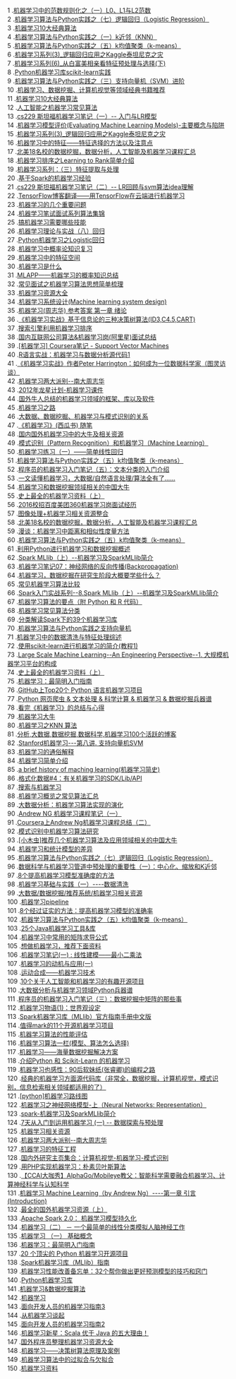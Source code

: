 1 .[机器学习中的范数规则化之（一）L0、L1与L2范数](http://blog.csdn.net/zouxy09/article/details/24971995?locationNum=13&fps=1)  
2 .[机器学习算法与Python实践之（七）逻辑回归（Logistic Regression）](http://blog.csdn.net/zouxy09/article/details/20319673?locationNum=11&fps=1)  
3 .[机器学习10大经典算法](http://blog.csdn.net/xxinliu/article/details/7408742?locationNum=6&fps=1)  
4 .[机器学习算法与Python实践之（一）k近邻（KNN）](http://blog.csdn.net/zouxy09/article/details/16955347?locationNum=10&fps=1)  
5 .[机器学习算法与Python实践之（五）k均值聚类（k-means）](http://blog.csdn.net/zouxy09/article/details/17589329?locationNum=4&fps=1)  
6 .[机器学习系列(3)_逻辑回归应用之Kaggle泰坦尼克之灾](http://blog.csdn.net/yaoqiang2011/article/details/49797143?locationNum=1&fps=1)  
7 .[机器学习系列(6)_从白富美相亲看特征预处理与选择(下)](http://blog.csdn.net/yaoqiang2011/article/details/50503115?locationNum=14&fps=1)  
8 .[Python机器学习库scikit-learn实践](http://blog.csdn.net/zouxy09/article/details/48903179?locationNum=1&fps=1)  
9 .[机器学习算法与Python实践之（三）支持向量机（SVM）进阶](http://blog.csdn.net/zouxy09/article/details/17291805?locationNum=5&fps=1)  
10 .[机器学习、数据挖掘、计算机视觉等领域经典书籍推荐](http://blog.csdn.net/caikehe/article/details/8496721?locationNum=2&fps=1)  
11 .[机器学习10大经典算法](http://blog.csdn.net/braveheart89/article/details/8142383?locationNum=14&fps=1)  
12 .[人工智能之机器学习常见算法](http://blog.csdn.net/BaiHuaXiu123/article/details/51475384?locationNum=12&fps=1)  
13 .[cs229 斯坦福机器学习笔记（一）-- 入门与LR模型](http://blog.csdn.net/Dinosoft/article/details/34960693?locationNum=15&fps=1)  
14 .[机器学习模型评价(Evaluating Machine Learning Models)-主要概念与陷阱](http://blog.csdn.net/heyongluoyao8/article/details/49408319?locationNum=9&fps=1)  
15 .[机器学习系列(3)_逻辑回归应用之Kaggle泰坦尼克之灾](http://blog.csdn.net/longxinchen_ml/article/details/49798139?locationNum=14&fps=1)  
16 .[机器学习中的特征——特征选择的方法以及注意点](http://blog.csdn.net/google19890102/article/details/40019271?locationNum=7&fps=1)  
17 .[北美18名校的数据挖掘，数据分析，人工智能及机器学习课程汇总](http://blog.csdn.net/datoubo/article/details/8592603?locationNum=6&fps=1)  
18 .[机器学习排序之Learning to Rank简单介绍](http://blog.csdn.net/Eastmount/article/details/42367515?locationNum=11&fps=1)  
19 .[机器学习系列：（三）特征提取与处理](http://blog.csdn.net/u013719780/article/details/51743867?locationNum=8&fps=1)  
20 .[基于Spark的机器学习经验](http://blog.csdn.net/allwefantasy/article/details/50447731?locationNum=4&fps=1)  
21 .[cs229 斯坦福机器学习笔记（二）-- LR回顾与svm算法idea理解](http://blog.csdn.net/Dinosoft/article/details/46493845?locationNum=15&fps=1)  
22 .[TensorFlow博客翻译——用TensorFlow在云端进行机器学习](http://blog.csdn.net/snsn1984/article/details/51350514?locationNum=10&fps=1)  
23 .[机器学习的几个重要问题](http://blog.csdn.net/dong976209075/article/details/8246507?locationNum=6&fps=1)  
24 .[机器学习笔试面试系列算法集锦](http://blog.csdn.net/piaoxuefengqi/article/details/17527857?locationNum=1&fps=1)  
25 .[搞机器学习需要哪些技能](http://blog.csdn.net/bitcarmanlee/article/details/51520258?locationNum=3&fps=1)  
26 .[机器学习理论与实战（八）回归](http://blog.csdn.net/pi9nc/article/details/26616063?locationNum=11&fps=1)  
27 .[Python机器学习之Logistic回归](http://blog.csdn.net/baimafujinji/article/details/51151851?locationNum=8&fps=1)  
28 .[机器学习中概率论知识复习](http://blog.csdn.net/u012566895/article/details/51220127?locationNum=12&fps=1)  
29 .[机器学习中的特征空间](http://blog.csdn.net/google19890102/article/details/49359161?locationNum=12&fps=1)  
30 .[机器学习是什么](http://blog.csdn.net/jiang1st2010/article/details/18655935?locationNum=2&fps=1)  
31 .[MLAPP——机器学习的概率知识总结](http://blog.csdn.net/u010487568/article/details/39997189?locationNum=3&fps=1)  
32 .[常见面试之机器学习算法思想简单梳理](http://blog.csdn.net/moodytong/article/details/16801249?locationNum=11&fps=1)  
33 .[机器学习资源大全](http://blog.csdn.net/cserchen/article/details/38824705?locationNum=1&fps=1)  
34 .[机器学习系统设计(Machine learning system design)](http://blog.csdn.net/u010693617/article/details/8989037?locationNum=8&fps=1)  
35 .[机器学习(周志华) 参考答案 第一章	绪论](http://blog.csdn.net/icefire_tyh/article/details/52065224?locationNum=4&fps=1)  
36 .[《机器学习实战》基于信息论的三种决策树算法(ID3,C4.5,CART)](http://blog.csdn.net/Gamer_gyt/article/details/51242815?locationNum=13&fps=1)  
37 .[搜索引擎利用机器学习排序](http://blog.csdn.net/jirongzi_cs2011/article/details/9621945?locationNum=3&fps=1)  
38 .[国内互联网公司算法&机器学习岗(阿里星)面试总结](http://blog.csdn.net/zr459927180/article/details/51983260?locationNum=15&fps=1)  
39 .[[机器学习] Coursera笔记 - Support Vector Machines](http://blog.csdn.net/walilk/article/details/53542645?locationNum=15&fps=1)  
40 .[R语言实战：机器学习与数据分析源代码1](http://blog.csdn.net/baimafujinji/article/details/51598064?locationNum=11&fps=1)  
41 .[《机器学习实战》作者Peter Harrington：如何成为一位数据科学家（图灵访谈）](http://blog.csdn.net/pi9nc/article/details/12232237?locationNum=12&fps=1)  
42 .[机器学习两大派别--南大周志华](http://blog.csdn.net/u013599826/article/details/40892913?locationNum=8&fps=1)  
43 .[2012年龙星计划-机器学习课件](http://blog.csdn.net/cheng1988shu/article/details/7937038?locationNum=5&fps=1)  
44 .[国外牛人总结的机器学习领域的框架、库以及软件](http://blog.csdn.net/u010025211/article/details/49094239?locationNum=6&fps=1)  
45 .[机器学习之路](http://blog.csdn.net/marscrazy_90/article/details/26150655?locationNum=9&fps=1)  
46 .[大数据、数据挖掘、机器学习与模式识别的关系](http://blog.csdn.net/u012507022/article/details/51095927?locationNum=12&fps=1)  
47 .[《机器学习》(西瓜书) 随笔](http://blog.csdn.net/ychinata/article/details/52432992?locationNum=3&fps=1)  
48 .[国内国外机器学习中的大牛及相关资源](http://blog.csdn.net/GrazyThinking/article/details/40388789?locationNum=4&fps=1)  
49 .[模式识别（Pattern Recognition）和机器学习（Machine Learning）](http://blog.csdn.net/aircherfjt/article/details/8751237?locationNum=5&fps=1)  
50 .[机器学习练习（一）——简单线性回归](http://blog.csdn.net/And_w/article/details/52682905?locationNum=8&fps=1)  
51 .[机器学习算法与Python实践之（五）k均值聚类（k-means）](http://blog.csdn.net/wangyaninglm/article/details/24599027?locationNum=14&fps=1)  
52 .[程序员的机器学习入门笔记（五）：文本分类的入门介绍](http://blog.csdn.net/sun7545526/article/details/52805755?locationNum=2&fps=1)  
53 .[一文读懂机器学习，大数据/自然语言处理/算法全有了……](http://blog.csdn.net/bluejoe2000/article/details/50890001?locationNum=15&fps=1)  
54 .[机器学习和数据挖掘领域相关的中国大牛](http://blog.csdn.net/xl890727/article/details/8995760?locationNum=13&fps=1)  
55 .[史上最全的机器学习资料（上）](http://blog.csdn.net/lipc_/article/details/52121091?locationNum=5&fps=1)  
56 .[2016校招百度美团360机器学习岗面试经历](http://blog.csdn.net/zr459927180/article/details/51969816?locationNum=1&fps=1)  
57 .[图像处理+机器学习相关资源整合](http://blog.csdn.net/jdbc/article/details/48206477?locationNum=4&fps=1)  
58 .[北美18名校的数据挖掘，数据分析，人工智能及机器学习课程汇总](http://blog.csdn.net/leo2007608/article/details/9347755?locationNum=11&fps=1)  
59 .[漫谈：机器学习中距离和相似性度量方法](http://blog.csdn.net/u010384318/article/details/11650259?locationNum=14&fps=1)  
60 .[机器学习算法与Python实践之（五）k均值聚类（k-means）](http://blog.csdn.net/wenyusuran/article/details/25823941?locationNum=7&fps=1)  
61 .[利用Python进行机器学习和数据挖掘概述](http://blog.csdn.net/xiaolewennofollow/article/details/45074905?locationNum=2&fps=1)  
62 .[Spark MLlib（上）--机器学习及SparkMLlib简介](http://blog.csdn.net/gongpulin/article/details/51794352?locationNum=7&fps=1)  
63 .[机器学习笔记07：神经网络的反向传播(Backpropagation)](http://blog.csdn.net/Artprog/article/details/51397289?locationNum=3&fps=1)  
64 .[机器学习，数据挖掘在研究生阶段大概要学些什么？](http://blog.csdn.net/zkl99999/article/details/51545057?locationNum=13&fps=1)  
65 .[常见机器学习算法比较](http://blog.csdn.net/chuanda112233/article/details/51932450?locationNum=7&fps=1)  
66 .[Spark入门实战系列--8.Spark MLlib（上）--机器学习及SparkMLlib简介](http://blog.csdn.net/yirenboy/article/details/47844649?locationNum=6&fps=1)  
67 .[机器学习算法的要点（附 Python 和 R 代码）](http://blog.csdn.net/a6225301/article/details/50479672?locationNum=11&fps=1)  
68 .[机器学习常见算法分类](http://blog.csdn.net/djd1234567/article/details/50343593?locationNum=9&fps=1)  
69 .[分类解读Spark下的39个机器学习库](http://blog.csdn.net/sparkexpert/article/details/49658047?locationNum=6&fps=1)  
70 .[机器学习算法与Python实践之支持向量机](http://blog.csdn.net/zrjdds/article/details/50287441?locationNum=14&fps=1)  
71 .[机器学习中的数据清洗与特征处理综述](http://blog.csdn.net/Bryan__/article/details/47293025?locationNum=8&fps=1)  
72 .[使用scikit-learn进行机器学习的简介(教程1)](http://blog.csdn.net/prom1201/article/details/51604271?locationNum=11&fps=1)  
73 .[Large Scale Machine Learning--An Engineering Perspective--1. 大规模机器学习平台的构成](http://blog.csdn.net/lovetheme/article/details/49536279?locationNum=15&fps=1)  
74 .[史上最全的机器学习资料（上）](http://blog.csdn.net/roslei/article/details/51923905?locationNum=2&fps=1)  
75 .[机器学习：最简明入门指南](http://blog.csdn.net/joeyon/article/details/38640755?locationNum=10&fps=1)  
76 .[GitHub上Top20个 Python 语言机器学习项目](http://blog.csdn.net/chivalrousli/article/details/50402238?locationNum=12&fps=1)  
77 .[Python 网页爬虫 & 文本处理 & 科学计算 & 机器学习 & 数据挖掘兵器谱](http://blog.csdn.net/sean417/article/details/44284659?locationNum=13&fps=1)  
78 .[看完《机器学习》的总结与心得](http://blog.csdn.net/yzqzoom/article/details/52081734?locationNum=13&fps=1)  
79 .[机器学习大牛](http://blog.csdn.net/xiao_lxl/article/details/41246805?locationNum=6&fps=1)  
80 .[机器学习之KNN 算法](http://blog.csdn.net/wxing2008666/article/details/8940467?locationNum=10&fps=1)  
81 .[分析,大数据,数据挖掘,数据科学,机器学习100个活跃的博客](http://blog.csdn.net/Er8cJiang/article/details/51066767?locationNum=12&fps=1)  
82 .[Stanford机器学习---第八讲. 支持向量机SVM](http://blog.csdn.net/liugallup/article/details/50993671?locationNum=7&fps=1)  
83 .[机器学习的通俗解释](http://blog.csdn.net/gd1206100064/article/details/17653779?locationNum=10&fps=1)  
84 .[机器学习简单介绍](http://blog.csdn.net/leo2007608/article/details/21890179?locationNum=6&fps=1)  
85 .[a brief history of maching learning(机器学习简史)](http://blog.csdn.net/qq_14845119/article/details/51317160?locationNum=5&fps=1)  
86 .[格式化数据#4：有关机器学习的SDK/Lib/API](http://blog.csdn.net/taurenshaman/article/details/50597257?locationNum=8&fps=1)  
87 .[搜索与机器学习](http://blog.csdn.net/shenxiaoming77/article/details/7583913?locationNum=5&fps=1)  
88 .[机器学习概览之常见算法汇总](http://blog.csdn.net/qianhen123/article/details/42527305?locationNum=2&fps=1)  
89 .[大数据分析：机器学习算法实现的演化](http://blog.csdn.net/u010022051/article/details/43970237?locationNum=8&fps=1)  
90 .[Andrew NG 机器学习课程笔记（一）](http://blog.csdn.net/Datuqiqi/article/details/45624847?locationNum=5&fps=1)  
91 .[Coursera上Andrew Ng机器学习课程总结（二）](http://blog.csdn.net/Crawler_Star/article/details/44926117?locationNum=3&fps=1)  
92 .[模式识别中机器学习算法研究](http://blog.csdn.net/iezengli/article/details/33004147?locationNum=11&fps=1)  
93 .[[小木虫]推荐几个机器学习算法及应用领域相关的中国大牛](http://blog.csdn.net/sinat_25357975/article/details/51167060?locationNum=12&fps=1)  
94 .[机器学习和统计模型的差异](http://blog.csdn.net/dongzhumao86/article/details/46910327?locationNum=4&fps=1)  
95 .[机器学习算法与Python实践之（七）逻辑回归（Logistic Regression）](http://blog.csdn.net/fennvde007/article/details/27820329?locationNum=15&fps=1)  
96 .[数据科学与机器学习管道中预处理的重要性（一）：中心化、缩放和K近邻](http://blog.csdn.net/starzhou/article/details/51473696?locationNum=12&fps=1)  
97 .[8个提高机器学习模型准确度的方法](http://blog.csdn.net/wtq1993/article/details/50542515?locationNum=14&fps=1)  
98 .[机器学习基础与实践（一）----数据清洗](http://blog.csdn.net/zdy0_2004/article/details/51743330?locationNum=13&fps=1)  
99 .[大数据/数据挖掘/推荐系统/机器学习相关资源](http://blog.csdn.net/bff1022/article/details/50418477?locationNum=5&fps=1)  
100 .[机器学习pipeline](http://blog.csdn.net/w5310335/article/details/51987084?locationNum=10&fps=1)  
101 .[8个经过证实的方法：提高机器学习模型的准确率](http://blog.csdn.net/u014114990/article/details/50737901?locationNum=10&fps=1)  
102 .[机器学习算法与Python实践之（五）k均值聚类（k-means）](http://blog.csdn.net/kunlong0909/article/details/47973893?locationNum=15&fps=1)  
103 .[25个Java机器学习工具&库](http://blog.csdn.net/youzhouliu/article/details/50405400?locationNum=5&fps=1)  
104 .[机器学习中常用的矩阵求导公式](http://blog.csdn.net/u012856866/article/details/50409169?locationNum=9&fps=1)  
105 .[想做机器学习，推荐下面资料](http://blog.csdn.net/u012448083/article/details/50233847?locationNum=13&fps=1)  
106 .[机器学习笔记(一) : 线性建模——最小二乘法](http://blog.csdn.net/chunyun0716/article/details/50531376?locationNum=13&fps=1)  
107 .[机器学习的动机与应用(一)](http://blog.csdn.net/u011484045/article/details/40594319?locationNum=14&fps=1)  
108 .[运动合成——机器学习技术](http://blog.csdn.net/zb1165048017/article/details/48373921?locationNum=4&fps=1)  
109 .[10个关于人工智能和机器学习的有趣开源项目](http://blog.csdn.net/qq_26898461/article/details/48375959?locationNum=7&fps=1)  
110 .[大数据分析与机器学习领域Python兵器谱](http://blog.csdn.net/dolphin98629/article/details/46427619?locationNum=9&fps=1)  
111 .[程序员的机器学习入门笔记（三）：数据挖掘中矩阵的那些事](http://blog.csdn.net/sun7545526/article/details/52298341?locationNum=9&fps=1)  
112 .[机器学习物语(1)：世界观设定](http://blog.csdn.net/lixufeng1992/article/details/49470449?locationNum=9&fps=1)  
113 .[Spark机器学习库（MLlib）官方指南手册中文版](http://blog.csdn.net/liulingyuan6/article/details/53582300?locationNum=14&fps=1)  
114 .[值得mark的11个开源机器学习项目](http://blog.csdn.net/csshanli/article/details/51713089?locationNum=10&fps=1)  
115 .[机器学习算法的性能评估](http://blog.csdn.net/kamidox/article/details/50136785?locationNum=4&fps=1)  
116 .[机器学习算法一栏(模型、算法怎么选择)](http://blog.csdn.net/xiaopihaierletian/article/details/53291662?locationNum=6&fps=1)  
117 .[机器学习——海量数据挖掘解决方案](http://blog.csdn.net/u010022051/article/details/51120981?locationNum=14&fps=1)  
118 .[介绍Python 和 Scikit-Learn 的机器学习](http://blog.csdn.net/tianhuak/article/details/47723539?locationNum=1&fps=1)  
119 .[机器学习也感性：90后软妹纸(张睿卿)的编程之路](http://blog.csdn.net/u013809717/article/details/52082079?locationNum=1&fps=1)  
120 .[经典的机器学习方面源代码库（非常全，数据挖掘，计算机视觉，模式识别，信息检索相关领域都适用的了）](http://blog.csdn.net/tsroad/article/details/50054185?locationNum=10&fps=1)  
121 .[[python]机器学习路线图](http://blog.csdn.net/cn_wk/article/details/52304708?locationNum=8&fps=1)  
122 .[机器学习之神经网络模型-上（Neural Networks: Representation）](http://blog.csdn.net/starzhou/article/details/51285352?locationNum=8&fps=1)  
123 .[spark-机器学习及SparkMLlib简介](http://blog.csdn.net/qq_34941023/article/details/52050508?locationNum=2&fps=1)  
124 .[7天从入门到运用机器学习 (一) -- 数据探索与预处理](http://blog.csdn.net/thriving_fcl/article/details/52817167?locationNum=1&fps=1)  
125 .[机器学习相关资源](http://blog.csdn.net/NNNNNNNNNNNNY/article/details/52849197?locationNum=7&fps=1)  
126 .[机器学习两大派别--南大周志华](http://blog.csdn.net/GoodShot/article/details/53223286?locationNum=5&fps=1)  
127 .[机器学习的特征工程](http://blog.csdn.net/duxu24/article/details/53055437?locationNum=7&fps=1)  
128 .[国内外研究主页集合：计算机视觉-机器学习-模式识别](http://blog.csdn.net/GoodShot/article/details/53170156?locationNum=3&fps=1)  
129 .[用PHP实现机器学习：朴素贝叶斯算法](http://blog.csdn.net/u012543061/article/details/53005029?locationNum=9&fps=1)  
130 .[【CCAI大咖秀】AlphaGo/Mobileye教父：智能科学需要融合机器学习、计算神经科学与认知科学](http://blog.csdn.net/Real_Myth/article/details/52181555?locationNum=15&fps=1)  
131 .[机器学习 Machine Learning（by Andrew Ng）----第一章 引言(Introduction)](http://blog.csdn.net/A2275037460/article/details/51986500?locationNum=4&fps=1)  
132 .[最全的国外机器学习资源（上）](http://blog.csdn.net/mingtian715/article/details/53870155?locationNum=3&fps=1)  
133 .[Apache Spark 2.0： 机器学习模型持久化](http://blog.csdn.net/A3301/article/details/53225135?locationNum=11&fps=1)  
134 .[机器学习（二） － 一个最简单的线性分类模拟人脑神经工作](http://blog.csdn.net/winnerineast/article/details/52269864?locationNum=2&fps=1)  
135 .[机器学习 （一） 基础概念](http://blog.csdn.net/zmrlinux/article/details/53163554?locationNum=7&fps=1)  
136 .[机器学习：最简明入门指南](http://blog.csdn.net/fightingyxy/article/details/51706283?locationNum=9&fps=1)  
137 .[20 个顶尖的 Python 机器学习开源项目](http://blog.csdn.net/qq_23052951/article/details/53729656?locationNum=3&fps=1)  
138 .[Spark机器学习库（MLlib）指南](http://blog.csdn.net/yongjian_luo/article/details/54342112?locationNum=2&fps=1)  
139 .[机器学习性能改善备忘单：32个帮你做出更好预测模型的技巧和窍门](http://blog.csdn.net/Shingle_/article/details/53494254?locationNum=13&fps=1)  
140 .[Python机器学习库](http://blog.csdn.net/flyfrommath/article/details/54406121?locationNum=6&fps=1)  
141 .[机器学习&数据挖掘算法](http://blog.csdn.net/qq_31780525/article/details/54380204?locationNum=7&fps=1)  
142 .[机器学习](http://blog.csdn.net/qq_31780525/article/details/54382219?locationNum=1&fps=1)  
143 .[面向开发人员的机器学习指南3](http://blog.csdn.net/u011001084/article/details/54380446?locationNum=10&fps=1)  
144 .[从机器学习谈起](http://blog.csdn.net/niuniuyuh/article/details/54177093?locationNum=4&fps=1)  
145 .[面向开发人员的机器学习指南2](http://blog.csdn.net/u011001084/article/details/54380426?locationNum=1&fps=1)  
146 .[机器学习新星：Scala 优于 Java 的五大理由！](http://blog.csdn.net/u014801801/article/details/54408902?locationNum=12&fps=1)  
147 .[国外程序员整理机器学习资源大全](http://blog.csdn.net/phmiscro/article/details/54406775?locationNum=15&fps=1)  
148 .[机器学习——决策树算法原理及案例](http://blog.csdn.net/macyang/article/details/54378503?locationNum=9&fps=1)  
149 .[机器学习算法中的过拟合与欠拟合](http://blog.csdn.net/qq_33583069/article/details/54410860?locationNum=2&fps=1)  
150 .[机器学习资料](http://blog.csdn.net/xy2953396112/article/details/54406948?locationNum=3&fps=1)  
